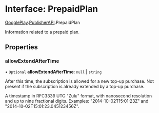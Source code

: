 # Interface: PrepaidPlan

[GooglePlay](../modules/CdvPurchase.GooglePlay.md).[PublisherAPI](../modules/CdvPurchase.GooglePlay.PublisherAPI.md).PrepaidPlan

Information related to a prepaid plan.

## Properties

### allowExtendAfterTime

• `Optional` **allowExtendAfterTime**: ``null`` \| `string`

After this time, the subscription is allowed for a new top-up purchase. Not present if the subscription is already extended by a top-up purchase.

A timestamp in RFC3339 UTC "Zulu" format, with nanosecond resolution and up to nine fractional digits. Examples: "2014-10-02T15:01:23Z" and "2014-10-02T15:01:23.045123456Z".
